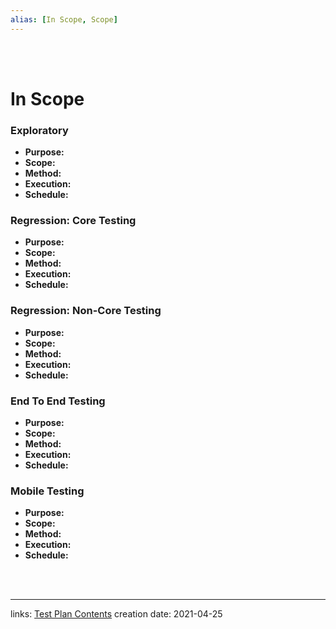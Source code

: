 ```yaml
---
alias: [In Scope, Scope]
---
```


<br/>
<br/>

# In Scope

### Exploratory
- **Purpose:**   
- **Scope:**  
- **Method:**   
- **Execution:**  
- **Schedule:**  

### Regression: Core Testing
- **Purpose:**   
- **Scope:**  
- **Method:**   
- **Execution:**  
- **Schedule:**    

### Regression: Non-Core Testing
- **Purpose:**   
- **Scope:**  
- **Method:**   
- **Execution:**  
- **Schedule:**  

### End To End Testing 
- **Purpose:**   
- **Scope:**  
- **Method:**   
- **Execution:**  
- **Schedule:**  

### Mobile Testing

- **Purpose:**   
- **Scope:**  
- **Method:**   
- **Execution:**  
- **Schedule:**  


<br/>
<br/>

___
links: [Test Plan Contents](000_test_plan_contents.md)
creation date: 2021-04-25
